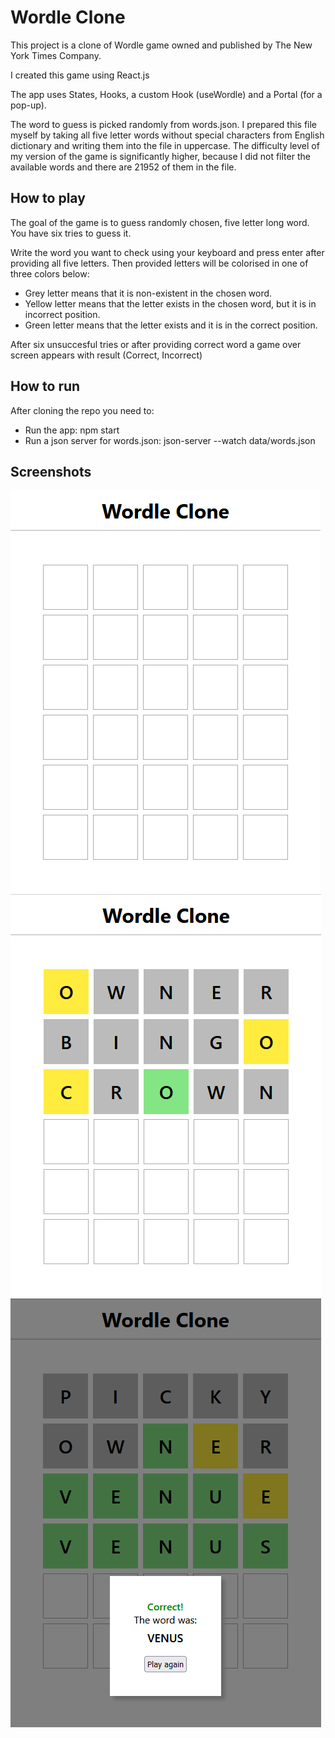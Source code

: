 # Wordle Clone

This project is a clone of Wordle game owned and published by The New York Times Company.

I created this game using React.js

The app uses States, Hooks, a custom Hook (useWordle) and a Portal (for a pop-up).

The word to guess is picked randomly from words.json. I prepared this file myself by taking all five letter words without special characters from English dictionary and writing them into the file in uppercase. The difficulty level of my version of the game is significantly higher, because I did not filter the available words and there are 21952 of them in the file.

## How to play

The goal of the game is to guess randomly chosen, five letter long word. You have six tries to guess it.

Write the word you want to check using your keyboard and press enter after providing all five letters. Then provided letters will be colorised in one of three colors below:

* Grey letter means that it is non-existent in the chosen word.
* Yellow letter means that the letter exists in the chosen word, but it is in incorrect position.
* Green letter means that the letter exists and it is in the correct position.

After six unsuccesful tries or after providing correct word a game over screen appears with result (Correct, Incorrect)

## How to run

After cloning the repo you need to:

* Run the app: npm start
* Run a json server for words.json: json-server --watch data/words.json

## Screenshots

<img src="./img/blank.png" alt="Fresh start" />
<img src="./img/mid-game.png" alt="Mid Game" />
<img src="./img/win.png" alt="Win" />
